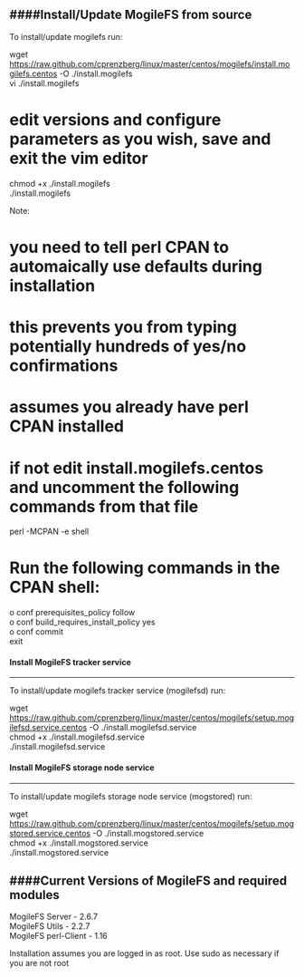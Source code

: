 ####Install/Update MogileFS from source
----------------------------------

To install/update mogilefs run:

  wget https://raw.github.com/cprenzberg/linux/master/centos/mogilefs/install.mogilefs.centos -O ./install.mogilefs  
  vi ./install.mogilefs     
  # edit versions and configure parameters as you wish, save and exit the vim editor   
  chmod +x ./install.mogilefs     
  ./install.mogilefs     
  
  
Note:   
  # you need to tell perl CPAN to automaically use defaults during installation   
  # this prevents you from typing potentially hundreds of yes/no confirmations   
  # assumes you already have perl CPAN installed   
  # if not edit install.mogilefs.centos and uncomment the following commands from that file   
  
  perl -MCPAN -e shell    
  
  # Run the following commands in the CPAN shell:   
  o conf prerequisites_policy follow   
  o conf build_requires_install_policy yes   
  o conf commit   
  exit    
  
  
#### Install MogileFS tracker service 
----------------------------------------------

To install/update mogilefs tracker service (mogilefsd) run:

  wget https://raw.github.com/cprenzberg/linux/master/centos/mogilefs/setup.mogilefsd.service.centos -O ./install.mogilefsd.service   
  chmod +x ./install.mogilefsd.service  
  ./install.mogilefsd.service   
  
  
  
#### Install MogileFS storage node service 
--------------------------------------------------

To install/update mogilefs storage node service (mogstored) run:

  wget https://raw.github.com/cprenzberg/linux/master/centos/mogilefs/setup.mogstored.service.centos -O ./install.mogstored.service   
  chmod +x ./install.mogstored.service   
  ./install.mogstored.service   


####Current Versions of MogileFS and required modules
-----------------------------------------------

   MogileFS Server - 2.6.7    
   MogileFS Utils - 2.2.7    
   MogileFS perl-Client - 1.16    


Installation assumes you are logged in as root. Use sudo as necessary if you are not root
